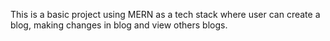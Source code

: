 This is a basic project using MERN as a tech stack where user can create a blog, making changes in blog and view others blogs.
